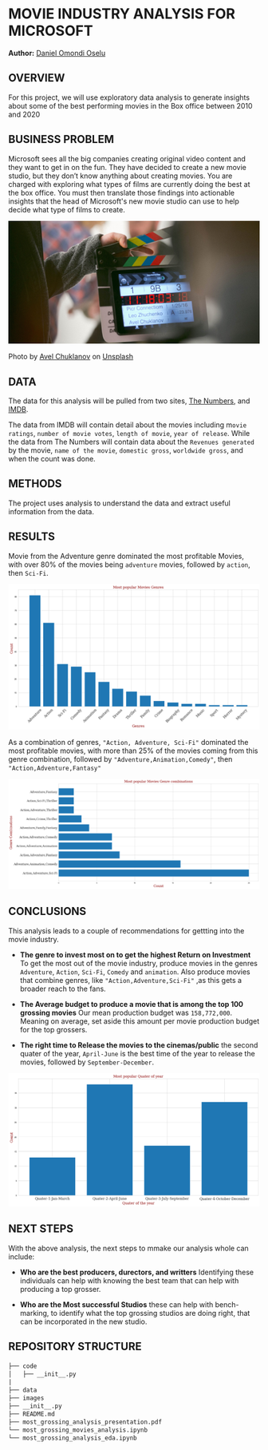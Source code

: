 # MOVIE INDUSTRY ANALYSIS FOR MICROSOFT
**Author:** [Daniel Omondi Oselu](https://github.com/danieloselu3)

## OVERVIEW
For this project, we will use exploratory data analysis to generate insights about some of the best performing movies in the Box office between 2010 and 2020

## BUSINESS PROBLEM
Microsoft sees all the big companies creating original video content and they want to get in on the fun. 
They have decided to create a new movie studio, but they don’t know anything about creating movies. 
You are charged with exploring what types of films are currently doing the best at the box office.
You must then translate those findings into actionable insights that the head of Microsoft's new movie studio can use to help decide what type of films to create.

![Clapperboard in production](images/avel-chuklanov-Hn3S90f6aak-unsplash-edited.jpg)

<span>Photo by <a href="https://unsplash.com/@chuklanov?utm_source=unsplash&utm_medium=referral&utm_content=creditCopyText">Avel Chuklanov</a> on <a href="https://unsplash.com/?utm_source=unsplash&utm_medium=referral&utm_content=creditCopyText">Unsplash</a></span>

## DATA
The data for this analysis will be pulled from two sites, [The Numbers](https://www.the-numbers.com/movie/budgets/all), and [IMDB](https://www.imdb.com/interfaces/).

The data from IMDB will contain detail about the movies including m`ovie ratings`, `number of movie votes`, `length of movie`, `year of release`. While the data from The Numbers will contain data about the `Revenues generated` by the movie, `name of the movie`, `domestic gross`, `worldwide gross`, and when the count was done.

## METHODS
The project uses analysis to understand the data and extract useful information from the data.

## RESULTS
Movie from the Adventure genre dominated the most profitable Movies, with over 80% of the movies being `adventure` movies, followed by `action`, then `Sci-Fi`.

![most popular movie genre](images/most%20popular%20movie%20genre.png)

As a combination of genres, `"Action, Adventure, Sci-Fi"` dominated the most profitable movies, with more than 25% of the movies coming from this genre combination, followed by `"Adventure,Animation,Comedy"`, then `"Action,Adventure,Fantasy"`

![most popular movie genre combinations](images/Most%20popular%20Movies%20Genre%20combinations.png)

## CONCLUSIONS
This analysis leads to a couple of recommendations for gettting into the movie industry.

- **The genre to invest most on to get the highest Return on Investment** To get the most out of the movie industry, produce movies in the genres `Adventure`, `Action`, `Sci-Fi`, `Comedy` and `animation`. Also produce movies that combine genres, like `"Action,Adventure,Sci-Fi"` ,as this gets a broader reach to the fans.

- **The Average budget to produce a movie that is among the top 100 grossing movies** Our mean production budget was `158,772,000`. Meaning on average, set aside this amount per movie production budget for the top grossers.

- **The right time to Release the movies to the cinemas/public** the second quater of the year, `April-June` is the best time of the year to release the movies, followed by `September-December`.

![most popular release quater](images/Most%20popular%20Quater%20of%20year.png)

## NEXT STEPS
With the above analysis, the next steps to mmake our analysis whole can include:
- **Who are the best producers, durectors, and writters** Identifying these individuals can help with knowing the best team that can help with producing a top grosser.

- **Who are the Most successful Studios** these can help with bench-marking, to identify what the top grossing studios are doing right, that can be incorporated in the new studio.

## REPOSITORY STRUCTURE

```
├── code
│   ├── __init__.py
|
├── data
├── images
├── __init__.py
├── README.md
├── most_grossing_analysis_presentation.pdf
└── most_grossing_movies_analysis.ipynb
└── most_grossing_analysis_eda.ipynb
```
